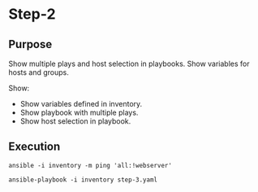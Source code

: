 # Step-2

## Purpose

Show multiple plays and host selection in playbooks. Show variables for hosts and groups.

Show: 

- Show variables defined in inventory.
- Show playbook with multiple plays.
- Show host selection in playbook.

## Execution

    ansible -i inventory -m ping 'all:!webserver'

    ansible-playbook -i inventory step-3.yaml

